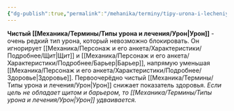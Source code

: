 ```yaml
---
{"dg-publish":true,"permalink":"/mehanika/terminy/tipy-urona-i-lecheniya/podrobnee/chistyj-uron/"}
---
```


**Чистый [[Механика/Термины/Типы урона и лечения/Урон\|Урон]]** - очень редкий тип урона, который невозможно блокировать. Он игнорирует [[Механика/Персонаж и его анкета/Характеристики/Подробнее/Щит\|Щит]] и [[Механика/Персонаж и его анкета/Характеристики/Подробнее/Барьер\|Барьер]], напрямую уменьшая [[Механика/Персонаж и его анкета/Характеристики/Подробнее/Здоровье\|Здоровье]]. Первоочерёдно чистый [[Механика/Термины/Типы урона и лечения/Урон\|Урон]] снижает показатель здоровья. *Если цель не обладает щитом и барьером, то [[Механика/Термины/Типы урона и лечения/Урон\|Урон]] удваивается.* 